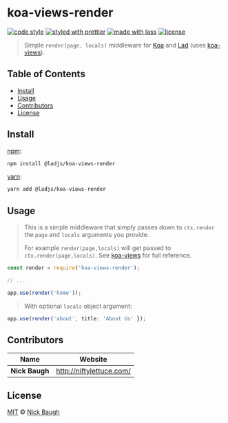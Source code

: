 # koa-views-render

[![code style](https://img.shields.io/badge/code_style-XO-5ed9c7.svg)](https://github.com/sindresorhus/xo)
[![styled with prettier](https://img.shields.io/badge/styled_with-prettier-ff69b4.svg)](https://github.com/prettier/prettier)
[![made with lass](https://img.shields.io/badge/made_with-lass-95CC28.svg)](https://lass.js.org)
[![license](https://img.shields.io/github/license/ladjs/koa-views-render.svg)](<>)

> Simple `render(page, locals)` middleware for [Koa][] and [Lad][] (uses [koa-views][]).


## Table of Contents

* [Install](#install)
* [Usage](#usage)
* [Contributors](#contributors)
* [License](#license)


## Install

[npm][]:

```sh
npm install @ladjs/koa-views-render
```

[yarn][]:

```sh
yarn add @ladjs/koa-views-render
```


## Usage

> This is a simple middleware that simply passes down to `ctx.render` the `page` and `locals` arguments you provide.
>
> For example `render(page,locals)` will get passed to `ctx.render(page,locals)`. See [koa-views][] for full reference.

```js
const render = require('koa-views-render');

// ...

app.use(render('home'));
```

> With optional `locals` object argument:

```js
app.use(render('about', title: 'About Us' });
```


## Contributors

| Name           | Website                    |
| -------------- | -------------------------- |
| **Nick Baugh** | <http://niftylettuce.com/> |


## License

[MIT](LICENSE) © [Nick Baugh](http://niftylettuce.com/)


## 

[npm]: https://www.npmjs.com/

[yarn]: https://yarnpkg.com/

[koa]: http://koajs.com

[lad]: https://lad.js.org

[koa-views]: https://github.com/queckezz/koa-views
